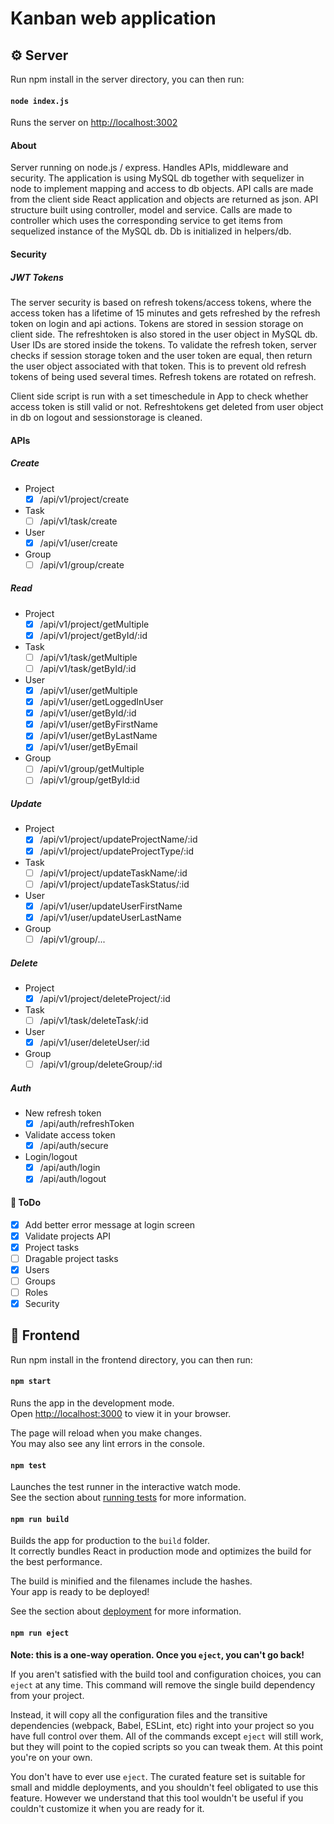# Kanban web application

## :gear: Server

Run npm install in the server directory, you can then run:
#### `node index.js`

Runs the server on [http://localhost:3002](http://localhost:3002)

#### About
Server running on node.js / express. Handles APIs, middleware and security. The application is using MySQL db together with sequelizer in node to implement mapping and access to db objects. API calls are made from the client side React application and objects are returned as json. API structure built using controller, model and service. Calls are made to controller which uses the corresponding service to get items from sequelized instance of the MySQL db. Db is initialized in helpers/db.

#### Security
##### JWT Tokens

The server security is based on refresh tokens/access tokens, where the access token has a lifetime of 15 minutes and gets refreshed by the refresh token on login and api actions. Tokens are stored in session storage on client side. The refreshtoken is also stored in the user object in MySQL db. User IDs are stored inside the tokens. To validate the refresh token, server checks if session storage token and the user token are equal, then return the user object associated with that token. This is to prevent old refresh tokens of being used several times. Refresh tokens are rotated on refresh.

Client side script is run with a set timeschedule in App to check whether access token is still valid or not.
Refreshtokens get deleted from user object in db on logout and sessionstorage is cleaned.

#### APIs
##### Create
- Project
  - [x] /api/v1/project/create
- Task
  - [ ] /api/v1/task/create
- User
  - [x] /api/v1/user/create
- Group
  - [ ] /api/v1/group/create
  
##### Read
- Project
  - [x] /api/v1/project/getMultiple
  - [x] /api/v1/project/getById/:id
- Task
  - [ ] /api/v1/task/getMultiple
  - [ ] /api/v1/task/getById/:id
- User
  - [x] /api/v1/user/getMultiple
  - [x] /api/v1/user/getLoggedInUser
  - [x] /api/v1/user/getById/:id
  - [x] /api/v1/user/getByFirstName
  - [x] /api/v1/user/getByLastName
  - [x] /api/v1/user/getByEmail
- Group
  - [ ] /api/v1/group/getMultiple
  - [ ] /api/v1/group/getById:id
  
##### Update
- Project
  - [x] /api/v1/project/updateProjectName/:id
  - [x] /api/v1/project/updateProjectType/:id
- Task
  - [ ] /api/v1/project/updateTaskName/:id
  - [ ] /api/v1/project/updateTaskStatus/:id
- User
  - [x] /api/v1/user/updateUserFirstName
  - [x] /api/v1/user/updateUserLastName
- Group
  - [ ] /api/v1/group/...
  
##### Delete
- Project
  - [x] /api/v1/project/deleteProject/:id
- Task
  - [ ] /api/v1/task/deleteTask/:id
- User
  - [x] /api/v1/user/deleteUser/:id
- Group
  - [ ] /api/v1/group/deleteGroup/:id
  
 ##### Auth
 - New refresh token
   - [x] /api/auth/refreshToken
 - Validate access token 
   - [x] /api/auth/secure
 - Login/logout
   - [x] /api/auth/login
   - [x] /api/auth/logout
  
#### :pushpin: ToDo
  - [x] Add better error message at login screen
  - [x] Validate projects API
  - [x] Project tasks
  - [ ] Dragable project tasks
  - [x] Users
  - [ ] Groups
  - [ ] Roles
  - [x] Security

## :page_facing_up: Frontend
Run npm install in the frontend directory, you can then run:

#### `npm start`

Runs the app in the development mode.\
Open [http://localhost:3000](http://localhost:3000) to view it in your browser.

The page will reload when you make changes.\
You may also see any lint errors in the console.

#### `npm test`

Launches the test runner in the interactive watch mode.\
See the section about [running tests](https://facebook.github.io/create-react-app/docs/running-tests) for more information.

#### `npm run build`

Builds the app for production to the `build` folder.\
It correctly bundles React in production mode and optimizes the build for the best performance.

The build is minified and the filenames include the hashes.\
Your app is ready to be deployed!

See the section about [deployment](https://facebook.github.io/create-react-app/docs/deployment) for more information.

#### `npm run eject`

**Note: this is a one-way operation. Once you `eject`, you can't go back!**

If you aren't satisfied with the build tool and configuration choices, you can `eject` at any time. This command will remove the single build dependency from your project.

Instead, it will copy all the configuration files and the transitive dependencies (webpack, Babel, ESLint, etc) right into your project so you have full control over them. All of the commands except `eject` will still work, but they will point to the copied scripts so you can tweak them. At this point you're on your own.

You don't have to ever use `eject`. The curated feature set is suitable for small and middle deployments, and you shouldn't feel obligated to use this feature. However we understand that this tool wouldn't be useful if you couldn't customize it when you are ready for it.
